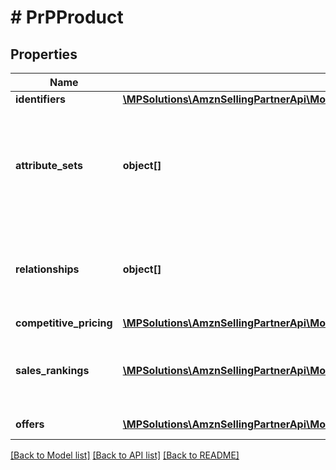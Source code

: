 # # PrPProduct

## Properties

Name | Type | Description | Notes
------------ | ------------- | ------------- | -------------
**identifiers** | [**\MPSolutions\AmznSellingPartnerApi\Models\ProductPricing\PrPIdentifierType**](PrPIdentifierType.md) |  |
**attribute_sets** | **object[]** | A list of product attributes if they are applicable to the product that is returned. | [optional]
**relationships** | **object[]** | A list that contains product variation information, if applicable. | [optional]
**competitive_pricing** | [**\MPSolutions\AmznSellingPartnerApi\Models\ProductPricing\PrPCompetitivePricingType**](PrPCompetitivePricingType.md) |  | [optional]
**sales_rankings** | [**\MPSolutions\AmznSellingPartnerApi\Models\ProductPricing\PrPSalesRankType[]**](PrPSalesRankType.md) | A list of sales rank information for the item, by category. | [optional]
**offers** | [**\MPSolutions\AmznSellingPartnerApi\Models\ProductPricing\PrPOfferType[]**](PrPOfferType.md) | A list of offers. | [optional]

[[Back to Model list]](../../README.md#models) [[Back to API list]](../../README.md#endpoints) [[Back to README]](../../README.md)
